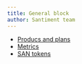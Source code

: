 ```yaml
---
title: General block
author: Santiment team
---
```


- [Producs and plans](/general/products-and-plans/)
- [Metrics](/general/metrics/)
- [SAN tokens](/general/san-tokens/)

